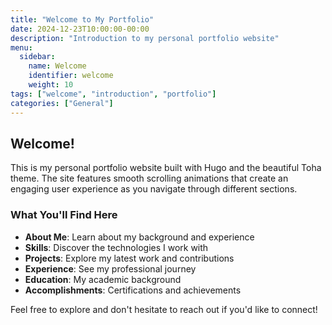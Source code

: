 ```yaml
---
title: "Welcome to My Portfolio"
date: 2024-12-23T10:00:00-00:00
description: "Introduction to my personal portfolio website"
menu:
  sidebar:
    name: Welcome
    identifier: welcome
    weight: 10
tags: ["welcome", "introduction", "portfolio"]
categories: ["General"]
---
```


## Welcome!

This is my personal portfolio website built with Hugo and the beautiful Toha theme. The site features smooth scrolling animations that create an engaging user experience as you navigate through different sections.

### What You'll Find Here

- **About Me**: Learn about my background and experience
- **Skills**: Discover the technologies I work with
- **Projects**: Explore my latest work and contributions
- **Experience**: See my professional journey
- **Education**: My academic background
- **Accomplishments**: Certifications and achievements

Feel free to explore and don't hesitate to reach out if you'd like to connect!
